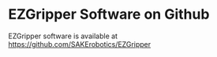 # EZGripper Software on Github

EZGripper software is available at https://github.com/SAKErobotics/EZGripper
